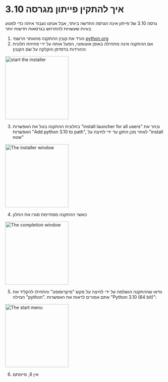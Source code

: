 
# איך להתקין פייתון מגרסה 3.10
גרסה 3.10 של פייתון אינה הגרסה החדשה ביותר, אבל אנחנו נעבוד איתה כדי למנוע בעיות שעשויות להתרחש בגרסאות חדשות יותר

1. הורד את קובץ ההתקנה מהאתר הרשמי [python.org](https://www.python.org/ftp/python/3.10.0/python-3.10.0-amd64.exe)
2. אם ההתקנה אינה מתחילה באופן אוטומטי, הפעל אותה על ידי פתיחת חלונית ההורדות בדפדפן והקלקה על שם הקובץ:
<img src="https://github.com/weiss-gal/data_science_project/assets/8408299/ba7d0a94-6705-401c-8bbe-541d7b9306e8" alt="start the installer" title="start the installer" width="200"/>

3. בחלונית ההתקנה בטל את האפשרות "install launcher for all users" ובחר את האפשרות "Add python 3.10 to path", לאחר מכן התקן עד ידי לחיצה על "install now"

<img src="https://github.com/weiss-gal/data_science_project/assets/8408299/918faa81-e331-4660-887e-49ff16140efb" alt="The installer window" title="The installer window" width="200"/>

4. כאשר ההתקנה מסתיימת סגרו את החלון
<img src="https://github.com/weiss-gal/data_science_project/assets/8408299/fded1327-140c-496d-a17e-083c976a4a64" alt="The completion window" title="The completion window" width="200"/>

5. וודאו שההתקנה הושלמה על ידי לחיצה על מקש "מיקרוסופט" והתחילו להקליד את המילה "python". אתם אמורים לראות את האפשרות "Python 3.10 (64 bit)":

<img src="https://github.com/weiss-gal/data_science_project/assets/8408299/4ef87ba3-d715-4380-9b35-1b2d310743ca" alt="The start menu" title="The start menu" width="200"/>

6. אין 6, סיימתם

